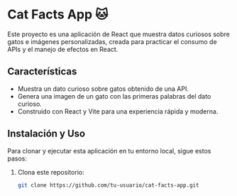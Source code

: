 # Cat Facts App 🐱

Este proyecto es una aplicación de React que muestra datos curiosos sobre gatos e imágenes personalizadas, creada para practicar el consumo de APIs y el manejo de efectos en React.

## Características

- Muestra un dato curioso sobre gatos obtenido de una API.
- Genera una imagen de un gato con las primeras palabras del dato curioso.
- Construido con React y Vite para una experiencia rápida y moderna.

## Instalación y Uso

Para clonar y ejecutar esta aplicación en tu entorno local, sigue estos pasos:

1. Clona este repositorio:
   ```bash
   git clone https://github.com/tu-usuario/cat-facts-app.git
